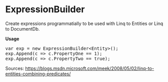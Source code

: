 # ExpressionBuilder

Create expressions programmatially to be used with Linq to Entities or Linq to DocumentDb.

<b>Usage</b>

<pre>var exp = new ExpressionBuilder&lt;Entity&gt;();
exp.Append(c => c.PropertyOne == 1);
exp.Append(c => c.PropertyTwo == true);
</pre>

Sources:
https://blogs.msdn.microsoft.com/meek/2008/05/02/linq-to-entities-combining-predicates/  
